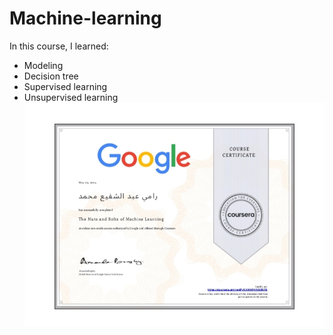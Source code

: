 # Machine-learning
In this course, I learned:
*  Modeling
*  Decision tree
*  Supervised learning
*  Unsupervised learning
![logo](ml.jpg)
